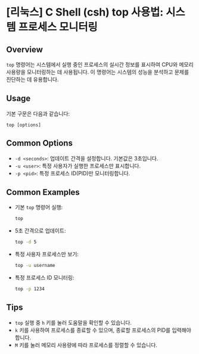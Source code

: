 # [리눅스] C Shell (csh) top 사용법: 시스템 프로세스 모니터링

## Overview
`top` 명령어는 시스템에서 실행 중인 프로세스의 실시간 정보를 표시하여 CPU와 메모리 사용량을 모니터링하는 데 사용됩니다. 이 명령어는 시스템의 성능을 분석하고 문제를 진단하는 데 유용합니다.

## Usage
기본 구문은 다음과 같습니다:
```
top [options]
```

## Common Options
- `-d <seconds>`: 업데이트 간격을 설정합니다. 기본값은 3초입니다.
- `-u <user>`: 특정 사용자가 실행한 프로세스만 표시합니다.
- `-p <pid>`: 특정 프로세스 ID(PID)만 모니터링합니다.

## Common Examples
- 기본 `top` 명령어 실행:
  ```bash
  top
  ```

- 5초 간격으로 업데이트:
  ```bash
  top -d 5
  ```

- 특정 사용자 프로세스만 보기:
  ```bash
  top -u username
  ```

- 특정 프로세스 ID 모니터링:
  ```bash
  top -p 1234
  ```

## Tips
- `top` 실행 중 `h` 키를 눌러 도움말을 확인할 수 있습니다.
- `k` 키를 사용하여 프로세스를 종료할 수 있으며, 종료할 프로세스의 PID를 입력해야 합니다.
- `M` 키를 눌러 메모리 사용량에 따라 프로세스를 정렬할 수 있습니다.
